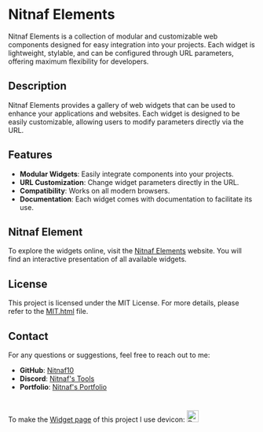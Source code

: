 
# Nitnaf Elements

Nitnaf Elements is a collection of modular and customizable web components designed for easy integration into your projects. Each widget is lightweight, stylable, and can be configured through URL parameters, offering maximum flexibility for developers.

## Description

Nitnaf Elements provides a gallery of web widgets that can be used to enhance your applications and websites. Each widget is designed to be easily customizable, allowing users to modify parameters directly via the URL.

## Features

-   **Modular Widgets**: Easily integrate components into your projects.
-   **URL Customization**: Change widget parameters directly in the URL.
-   **Compatibility**: Works on all modern browsers.
-   **Documentation**: Each widget comes with documentation to facilitate its use.

## Nitnaf Element

To explore the widgets online, visit the [Nitnaf Elements](https://nitnaf10.github.io/Nitnaf-Elements/) website. You will find an interactive presentation of all available widgets.

## License

This project is licensed under the MIT License. For more details, please refer to the [MIT.html](https://duckduckgo.com/MIT.html) file.

## Contact

For any questions or suggestions, feel free to reach out to me:

-   **GitHub**: [Nitnaf10](https://github.com/Nitnaf10)
-   **Discord**: [Nitnaf's Tools](https://discord.gg/XVyHTVMwU4)
-   **Portfolio**: [Nitnaf's Portfolio](https://nitnaf10.github.io/Portofolio/)

#

To make the [Widget page](https://nitnaf10.github.io/Nitnaf-Elements/Widget.html) of this project I use devicon: <img src="https://cdn.jsdelivr.net/gh/devicons/devicon@latest/icons/devicon/devicon-plain.svg" alt="Devicon Logo" width="24" height="24">
